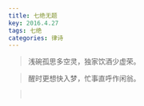 ```yaml
---
title: 七绝无题
key: 2016.4.27
tags: 七绝
categories: 律诗
---
```


<blockquote class="blockquote-center">浅碗孤思多空灵，独家饮酒少虚荣。
</blockquote>
<blockquote class="blockquote-center">醒时更想快入梦，忙事直呼作闲翁。
</blockquote>
<blockquote class="blockquote-center"></br>
</blockquote>
